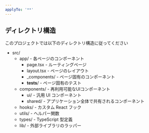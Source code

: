 ```yaml
---
applyTo: '**'
---
```


## ディレクトリ構造

このプロジェクトでは以下のディレクトリ構造に従ってください

- src/
  - app/ - 各ページのコンポーネント
    - page.tsx - ルーティングページ
    - layout.tsx - ページのレイアウト
    - \_components/ - ページ固有のコンポーネント
    - **tests**/ - ページ固有のテスト
  - components/ - 再利用可能なUIコンポーネント
    - ui/ - 汎用 UI コンポーネント
    - shared/ - アプリケーション全体で共有されるコンポーネント
  - hooks/ - カスタム React フック
  - utils/ - ヘルパー関数
  - types/ - TypeScript 型定義
  - lib/ - 外部ライブラリのラッパー
